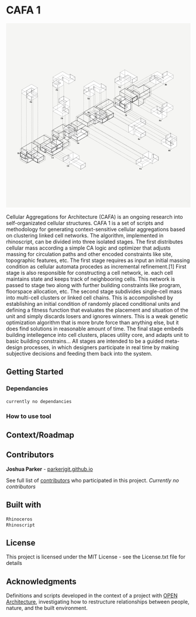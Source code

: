 # CAFA 1

<img src="README-assets/1.png"/>

Cellular Aggregations for Architecture (CAFA) is an ongoing research into self-organizated cellular structures. CAFA 1 is a set of scripts and methodology for generating context-sensitive cellular aggregations based on clustering linked cell networks. The algorithm, implemented in rhinoscript, can be divided into three isolated stages. The first distributes cellular mass according a simple CA logic and optimizer that adjusts massing for circulation paths and other encoded constraints like site, topographic features, etc. The first stage requires as input an initial massing condition as cellular automata procedes as incremental refinement.[1] First stage is also responsible for constructing a cell network, ie. each cell maintains state and keeps track of neighbooring cells. This network is passed to stage two along with further building constraints like program, floorspace allocation, etc. The second stage subdivides single-cell mass into multi-cell clusters or linked cell chains. This is accompolished by establishing an initial condition of randomly placed conditional units and defining a fitness function that evaluates the placement and situation of the unit and simply discards losers and ignores winners. This is a weak genetic optimization algorithm that is more brute force than anything else, but it does find solutions in reasonable amount of time. The final stage embeds building intellegence into cell clusters, places utility core, and adapts unit to basic building constrains... All stages are intended to be a guided meta-design processes, in which designers participate in real time by making subjective decisions and feeding them back into the system.

## Getting Started

### Dependancies

```
currently no dependancies
```

### How to use tool

<!-- Open sandbox.3dm, launch grasshopper and open sandbox.gh. Should have something like this: -->

<!-- <img src="data/subterrain-sandbox.2.png"/> -->

## Context/Roadmap

<!-- Would like to develop this into fully integrated system for subterrainian architecture, that allows users to manipulate user/building constraints in real-time and outputs closed mesh massing for rapid prototyping, and perhaps generates complete set of shop drawings for fabrication :). If you are interested in helping please let me know. -->

## Contributors

**Joshua Parker** - [parkerjgit.github.io](http://parkerjgit.github.io/)

See full list of [contributors](https://github.com/your/project/contributors) who participated in this project. *Currently no contributors*

## Built with

```
Rhinoceros 
Rhinoscript
```

## License

This project is licensed under the MIT License - see the License.txt file for details

## Acknowledgments

Definitions and scripts developed in the context of a project with [OPEN Architecture](www.openarch.com), investigating how to restructure
relationships between people, nature, and the built environment.

<!-- Images copyright (c) 2016 OPEN Architecture. -->

<!-- <img src="data/seaside-1.jpg" width="55%"/> 
<img src="data/seaside-2.jpg" width="55%"/> -->
